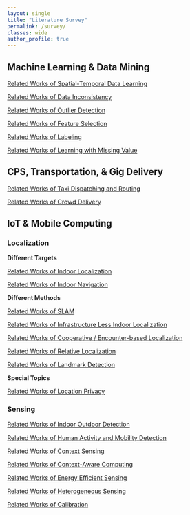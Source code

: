 ```yaml
---
layout: single
title: "Literature Survey"
permalink: /survey/
classes: wide
author_profile: true
---
```


## Machine Learning & Data Mining

[Related Works of Spatial-Temporal Data Learning](/Literature-Reviews/MLDM/Spatial-Temporal-Learning-Related-Works)

[Related Works of Data Inconsistency](/Literature-Reviews/MLDM/Data-Inconsistency-Related-Works)

[Related Works of Outlier Detection](/Literature-Reviews/MLDM/Outlier-Detection-Related-Works)

[Related Works of Feature Selection](/Literature-Reviews/MLDM/Feature-Selection-Related-Works)

[Related Works of Labeling](/Literature-Reviews/MLDM/Labeling-Related-Works)

[Related Works of Learning with Missing Value](/Literature-Reviews/MLDM/Learning-with-Missing-Value-Related-Works)

## CPS, Transportation, & Gig Delivery

[Related Works of Taxi Dispatching and Routing](/Literature-Reviews/Transportation-and-Delivery/Taxi-Dispatching-and-Routing-Related-Works)

[Related Works of Crowd Delivery](/Literature-Reviews/Transportation-and-Delivery/Crowd-Delivery-Related-Works)

## IoT & Mobile Computing
### Localization
**Different Targets**

[Related Works of Indoor Localization](/Literature-Reviews/Localization/Indoor-Localization-Related-Works)

[Related Works of Indoor Navigation](/Literature-Reviews/Localization/Indoor-Navigation-Related-Works)

**Different Methods**

[Related Works of SLAM](/Literature-Reviews/Localization/SLAM-Related-Works)

[Related Works of Infrastructure Less Indoor Localization](/Literature-Reviews/Localization/Infrastructure-Less-Indoor-Localization-Related-Works)

[Related Works of Cooperative / Encounter-based Localization](/Literature-Reviews/Localization/Related-Works-of-Encounter-based-Localization)

[Related Works of Relative Localization](/Literature-Reviews/Localization/Related-Works-of-Relative-Localization)

[Related Works of Landmark Detection](/Literature-Reviews/Localization/Landmark-Detection-Related-Works)

**Special Topics**

[Related Works of Location Privacy](/Literature-Reviews/Localization/Location-Privacy-Related-Works)

### Sensing

[Related Works of Indoor Outdoor Detection](/Literature-Reviews/Sensing/Indoor-Outdoor-Detection-Related-Works)

[Related Works of Human Activity and Mobility Detection](/Literature-Reviews/Sensing/Human-Activity-Recognition-Related-Works)

[Related Works of Context Sensing](/Literature-Reviews/Sensing/Scene-Ambience-Sensing-Monitoring-Related-Works)

[Related Works of Context-Aware Computing](/Literature-Reviews/Sensing/Context-Aware-Computing-Related-Works)

[Related Works of Energy Efficient Sensing](/Literature-Reviews/Sensing/Energy-Efficient-Sensing-Related-Works)

[Related Works of Heterogeneous Sensing](/Literature-Reviews/Sensing/Heterogeneous-Sensing-Related-Works)

[Related Works of Calibration](/Literature-Reviews/Sensing/Calibration-Related-Works)